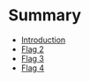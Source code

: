 # Summary

- [Introduction](./intro.md)
- [Flag 2](./flag_2.md)
- [Flag 3](./flag_3.md)
- [Flag 4](./flag_4.md)
